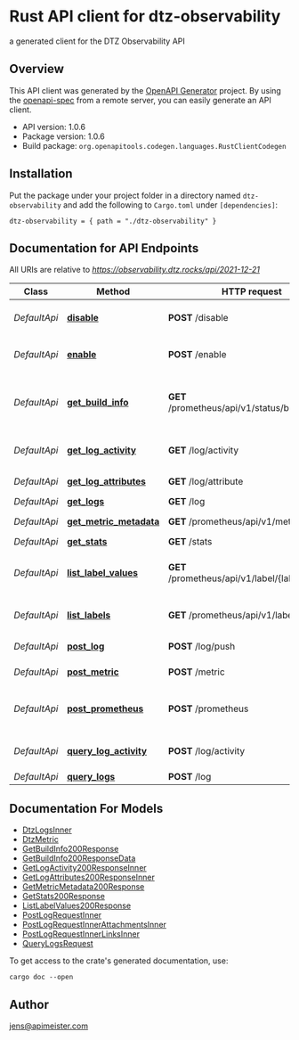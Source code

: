 # Rust API client for dtz-observability

a generated client for the DTZ Observability API


## Overview

This API client was generated by the [OpenAPI Generator](https://openapi-generator.tech) project.  By using the [openapi-spec](https://openapis.org) from a remote server, you can easily generate an API client.

- API version: 1.0.6
- Package version: 1.0.6
- Build package: `org.openapitools.codegen.languages.RustClientCodegen`

## Installation

Put the package under your project folder in a directory named `dtz-observability` and add the following to `Cargo.toml` under `[dependencies]`:

```
dtz-observability = { path = "./dtz-observability" }
```

## Documentation for API Endpoints

All URIs are relative to *https://observability.dtz.rocks/api/2021-12-21*

Class | Method | HTTP request | Description
------------ | ------------- | ------------- | -------------
*DefaultApi* | [**disable**](docs/DefaultApi.md#disable) | **POST** /disable | disable the observability service
*DefaultApi* | [**enable**](docs/DefaultApi.md#enable) | **POST** /enable | enable the observability service
*DefaultApi* | [**get_build_info**](docs/DefaultApi.md#get_build_info) | **GET** /prometheus/api/v1/status/buildinfo | retreive build information about the dtz backend
*DefaultApi* | [**get_log_activity**](docs/DefaultApi.md#get_log_activity) | **GET** /log/activity | get log activity over time
*DefaultApi* | [**get_log_attributes**](docs/DefaultApi.md#get_log_attributes) | **GET** /log/attribute | get log attributes
*DefaultApi* | [**get_logs**](docs/DefaultApi.md#get_logs) | **GET** /log | get logs
*DefaultApi* | [**get_metric_metadata**](docs/DefaultApi.md#get_metric_metadata) | **GET** /prometheus/api/v1/metadata | query metric metadata
*DefaultApi* | [**get_stats**](docs/DefaultApi.md#get_stats) | **GET** /stats | get statistics
*DefaultApi* | [**list_label_values**](docs/DefaultApi.md#list_label_values) | **GET** /prometheus/api/v1/label/{label}/values | list all available values for one labels
*DefaultApi* | [**list_labels**](docs/DefaultApi.md#list_labels) | **GET** /prometheus/api/v1/labels | list all available labels
*DefaultApi* | [**post_log**](docs/DefaultApi.md#post_log) | **POST** /log/push | push log data
*DefaultApi* | [**post_metric**](docs/DefaultApi.md#post_metric) | **POST** /metric | push metric data
*DefaultApi* | [**post_prometheus**](docs/DefaultApi.md#post_prometheus) | **POST** /prometheus | Push endpoint for prometheus data.
*DefaultApi* | [**query_log_activity**](docs/DefaultApi.md#query_log_activity) | **POST** /log/activity | get log activity over time filtered
*DefaultApi* | [**query_logs**](docs/DefaultApi.md#query_logs) | **POST** /log | query logs


## Documentation For Models

 - [DtzLogsInner](docs/DtzLogsInner.md)
 - [DtzMetric](docs/DtzMetric.md)
 - [GetBuildInfo200Response](docs/GetBuildInfo200Response.md)
 - [GetBuildInfo200ResponseData](docs/GetBuildInfo200ResponseData.md)
 - [GetLogActivity200ResponseInner](docs/GetLogActivity200ResponseInner.md)
 - [GetLogAttributes200ResponseInner](docs/GetLogAttributes200ResponseInner.md)
 - [GetMetricMetadata200Response](docs/GetMetricMetadata200Response.md)
 - [GetStats200Response](docs/GetStats200Response.md)
 - [ListLabelValues200Response](docs/ListLabelValues200Response.md)
 - [PostLogRequestInner](docs/PostLogRequestInner.md)
 - [PostLogRequestInnerAttachmentsInner](docs/PostLogRequestInnerAttachmentsInner.md)
 - [PostLogRequestInnerLinksInner](docs/PostLogRequestInnerLinksInner.md)
 - [QueryLogsRequest](docs/QueryLogsRequest.md)


To get access to the crate's generated documentation, use:

```
cargo doc --open
```

## Author

jens@apimeister.com

